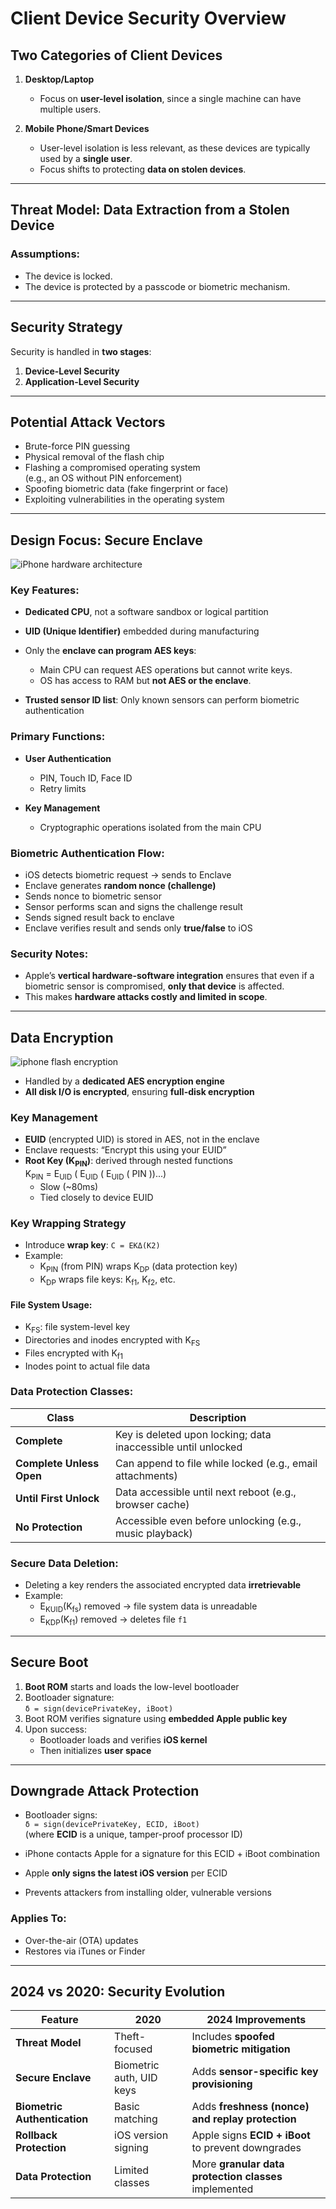 # Client Device Security Overview

## Two Categories of Client Devices

1. **Desktop/Laptop**  
   - Focus on **user-level isolation**, since a single machine can have multiple users.

2. **Mobile Phone/Smart Devices**  
   - User-level isolation is less relevant, as these devices are typically used by a **single user**.
   - Focus shifts to protecting **data on stolen devices**.

---

## Threat Model: Data Extraction from a Stolen Device

### Assumptions:
- The device is locked.
- The device is protected by a passcode or biometric mechanism.

---

## Security Strategy

Security is handled in **two stages**:

1. **Device-Level Security**
2. **Application-Level Security**

---

## Potential Attack Vectors

- Brute-force PIN guessing
- Physical removal of the flash chip
- Flashing a compromised operating system  
  (e.g., an OS without PIN enforcement)
- Spoofing biometric data (fake fingerprint or face)
- Exploiting vulnerabilities in the operating system

---

## Design Focus: Secure Enclave

![iPhone hardware architecture](images/iphone-hw-arch.png)

### Key Features:
- **Dedicated CPU**, not a software sandbox or logical partition
- **UID (Unique Identifier)** embedded during manufacturing
- Only the **enclave can program AES keys**:
  - Main CPU can request AES operations but cannot write keys.
  - OS has access to RAM but **not AES or the enclave**.

- **Trusted sensor ID list**: Only known sensors can perform biometric authentication

### Primary Functions:
- **User Authentication**  
  - PIN, Touch ID, Face ID  
  - Retry limits

- **Key Management**  
  - Cryptographic operations isolated from the main CPU

### Biometric Authentication Flow:
- iOS detects biometric request → sends to Enclave
- Enclave generates **random nonce (challenge)**
- Sends nonce to biometric sensor
- Sensor performs scan and signs the challenge result
- Sends signed result back to enclave
- Enclave verifies result and sends only **true/false** to iOS

### Security Notes:
- Apple’s **vertical hardware-software integration** ensures that even if a biometric sensor is compromised, **only that device** is affected.
- This makes **hardware attacks costly and limited in scope**.

---

## Data Encryption

![iphone flash encryption](images/iphone-flash-encryption.png)

- Handled by a **dedicated AES encryption engine**
- **All disk I/O is encrypted**, ensuring **full-disk encryption**

### Key Management

- **EUID** (encrypted UID) is stored in AES, not in the enclave
- Enclave requests: “Encrypt this using your EUID”
- **Root Key (K<sub>PIN</sub>)**: derived through nested functions  
  K<sub>PIN</sub> = E<sub>UID</sub> ( E<sub>UID</sub> ( E<sub>UID</sub> ( PIN ))...)
  - Slow (~80ms)
  - Tied closely to device EUID

### Key Wrapping Strategy

- Introduce **wrap key**: `C = EKΔ(K2)`
- Example:
  - K<sub>PIN</sub> (from PIN) wraps K<sub>DP</sub> (data protection key)
  - K<sub>DP</sub> wraps file keys: K<sub>f1</sub>, K<sub>f2</sub>, etc.

#### File System Usage:
- K<sub>FS</sub>: file system-level key
- Directories and inodes encrypted with K<sub>FS</sub>
- Files encrypted with K<sub>f1</sub>
- Inodes point to actual file data

### Data Protection Classes:

| Class                | Description                                                                 |
|----------------------|-----------------------------------------------------------------------------|
| **Complete**         | Key is deleted upon locking; data inaccessible until unlocked               |
| **Complete Unless Open** | Can append to file while locked (e.g., email attachments)              |
| **Until First Unlock** | Data accessible until next reboot (e.g., browser cache)                   |
| **No Protection**    | Accessible even before unlocking (e.g., music playback)                     |

### Secure Data Deletion:

- Deleting a key renders the associated encrypted data **irretrievable**
- Example:
  - E<sub>KUID</sub>(K<sub>fs</sub>) removed → file system data is unreadable
  - E<sub>KDP</sub>(K<sub>f1</sub>) removed → deletes file `f1`

---

## Secure Boot

1. **Boot ROM** starts and loads the low-level bootloader
2. Bootloader signature:  
   `δ = sign(devicePrivateKey, iBoot)`
3. Boot ROM verifies signature using **embedded Apple public key**
4. Upon success:
   - Bootloader loads and verifies **iOS kernel**
   - Then initializes **user space**

---

## Downgrade Attack Protection

- Bootloader signs:  
  `δ = sign(devicePrivateKey, ECID, iBoot)`  
  (where **ECID** is a unique, tamper-proof processor ID)

- iPhone contacts Apple for a signature for this ECID + iBoot combination
- Apple **only signs the latest iOS version** per ECID
- Prevents attackers from installing older, vulnerable versions

### Applies To:
- Over-the-air (OTA) updates
- Restores via iTunes or Finder

---

## 2024 vs 2020: Security Evolution

| Feature                        | 2020                          | 2024 Improvements                                                                 |
|-------------------------------|-------------------------------|------------------------------------------------------------------------------------|
| **Threat Model**              | Theft-focused                 | Includes **spoofed biometric mitigation**                                          |
| **Secure Enclave**            | Biometric auth, UID keys      | Adds **sensor-specific key provisioning**                                         |
| **Biometric Authentication**  | Basic matching                | Adds **freshness (nonce) and replay protection**                                  |
| **Rollback Protection**       | iOS version signing           | Apple signs **ECID + iBoot** to prevent downgrades                                |
| **Data Protection**           | Limited classes               | More **granular data protection classes** implemented                             |

